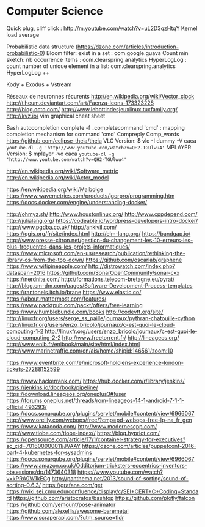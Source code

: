 # Computer Science

Quick plug, cliff click : http://m.youtube.com/watch?v=uL2D3qzHtqY
Kernel load average

Probabilistic data structure (https://dzone.com/articles/introduction-probabilistic-0)
Bloom filter: exist in a set : com.google.guava
Count min sketch: nb occurrence items : com.clearspring.analytics
HyperLogLog : count number of unique element in a list: com.clearspring.analytics
HyperLogLog ++

Kody + Exodus + Vstream

Réseaux de neuronnes récurents
http://en.wikipedia.org/wiki/Vector_clock
http://tiheum.deviantart.com/art/Faenza-Icons-173323228
http://blog.octo.com/
http://www.lebottindesjeuxlinux.tuxfamily.org/
http://kvz.io/
vim graphical cheat sheet

Bash autocompletion
complete -f _completecommand 'cmd' : mapping completion mechanism for command 'cmd'
Compreply
Comp_words
https://github.com/eclipse-theia/theia
VLC Version: $ vlc -I dummy -V caca `youtube-dl -g 'http://www.youtube.com/watch?v=QH2-TGUlwu4'` 
MPLAYER Version: $ mplayer -vo caca `youtube-dl -g 'http://www.youtube.com/watch?v=QH2-TGUlwu4'`

http://en.wikipedia.org/wiki/Software_metric
http://en.wikipedia.org/wiki/Actor_model

https://en.wikipedia.org/wiki/Malbolge
https://www.wavemetrics.com/products/igorpro/programming.htm
https://docs.docker.com/engine/understanding-docker/

http://ohmyz.sh/
http://www.houstonlinux.org/
http://www.cppdepend.com/
http://julialang.org/
https://codeable.io/wordpress-developers-intro-docker/
http://www.pgdba.co.uk/
http://ankivil.com/
https://qgis.org/fr/site/index.html
http://elm-lang.org/
https://bandgap.io/
http://www.presse-citron.net/gestion-du-changement-les-10-erreurs-les-plus-frequentes-dans-les-projets-informatiques/
https://www.microsoft.com/en-us/research/publication/rethinking-the-library-os-from-the-top-down/
https://github.com/oscarlab/graphene
https://www.wifipineapple.com/
http://distrowatch.com/index.php?dataspan=2016
https://github.com/SonarOpenCommunity/sonar-cxx
https://nerdnite.com/
http://formations.telecom-bretagne.eu/pyrat/
http://blog.cm-dm.com/pages/Software-Development-Process-templates
https://rantonels.itch.io/brane
https://www.elastic.co/
https://about.mattermost.com/features/
https://www.packtpub.com/packt/offers/free-learning
https://www.humblebundle.com/books
http://codevtt.org/site/
http://linuxfr.org/users/serge_ss_paille/journaux/pythran-chatouille-cython
http://linuxfr.org/users/enzo_bricolo/journaux/c-est-quoi-le-cloud-computing-1-2
http://linuxfr.org/users/enzo_bricolo/journaux/c-est-quoi-le-cloud-computing-2-2
http://www.freetorrent.fr/
http://lineageos.org/
http://www.enib.fr/enibook/main/site/html/index.html
http://www.marinetraffic.com/en/ais/home/shipid:146561/zoom:10

https://www.eventbrite.com/e/microsoft-hololens-experience-london-tickets-27288152599

https://www.hackerrank.com/
https://hub.docker.com/r/library/jenkins/
https://jenkins.io/doc/book/pipeline/
https://download.lineageos.org/oneplus3#!user
https://forums.oneplus.net/threads/rom-lineageos-14-1-android-7-1-1-official.493293/
https://docs.sonarqube.org/plugins/servlet/mobile#content/view/6966067
http://www.oreilly.com/webops/free/?cmp=pd-webops-free-lp-na_fr_gen
https://www.katacoda.com/
http://www.modernescpp.com/
http://www.tiobe.com/tiobe-index//
https://blog.hypriot.com/
https://opensource.com/article/17/1/container-strategy-for-executives?sc_cid=701600000011jJVAAY
https://dzone.com/articles/puppetconf-2016-part-4-kubernetes-for-sysadmins
https://docs.sonarqube.org/plugins/servlet/mobile#content/view/6966067
https://www.amazon.co.uk/Odditorium-tricksters-eccentrics-inventors-obsessions/dp/1473640318
https://www.youtube.com/watch?v=kPRA0W1kECg
http://panthema.net/2013/sound-of-sorting/sound-of-sorting-0.6.3/
https://grafana.com/get
https://wiki.sei.cmu.edu/confluence/display/c/SEI+CERT+C+Coding+Standard
https://github.com/aristocratos/bashtop
https://github.com/plotly/falcon
https://github.com/yemount/pose-animator
https://github.com/alexellis/awesome-baremetal
https://www.scraperapi.com/?utm_source=tldr
